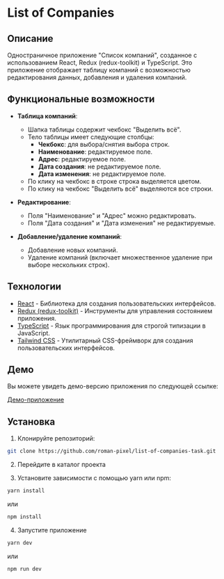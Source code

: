 # List of Companies

## Описание

Одностраничное приложение "Список компаний", созданное с использованием React, Redux (redux-toolkit) и TypeScript. Это приложение отображает таблицу компаний с возможностью редактирования данных, добавления и удаления компаний.

## Функциональные возможности

- **Таблица компаний**: 
  - Шапка таблицы содержит чекбокс "Выделить всё".
  - Тело таблицы имеет следующие столбцы:
    - **Чекбокс**: для выбора/снятия выбора строк.
    - **Наименование**: редактируемое поле.
    - **Адрес**: редактируемое поле.
    - **Дата создания**: не редактируемое поле.
    - **Дата изменения**: не редактируемое поле.
  - По клику на чекбокс в строке строка выделяется цветом.
  - По клику на чекбокс "Выделить всё" выделяются все строки.

- **Редактирование**: 
  - Поля "Наименование" и "Адрес" можно редактировать.
  - Поля "Дата создания" и "Дата изменения" не редактируемые.
  
- **Добавление/удаление компаний**:
  - Добавление новых компаний.
  - Удаление компаний (включает множественное удаление при выборе нескольких строк).

## Технологии

- [React](https://reactjs.org/) - Библиотека для создания пользовательских интерфейсов.
- [Redux (redux-toolkit)](https://redux-toolkit.js.org/) - Инструменты для управления состоянием приложения.
- [TypeScript](https://www.typescriptlang.org/) - Язык программирования для строгой типизации в JavaScript.
- [Tailwind CSS](https://tailwindcss.com/) - Утилитарный CSS-фреймворк для создания пользовательских интерфейсов.

## Демо

Вы можете увидеть демо-версию приложения по следующей ссылке:

[Демо-приложение](https://main--ist-of-companies.netlify.app/)

## Установка

1. Клонируйте репозиторий:
```bash
git clone https://github.com/roman-pixel/list-of-companies-task.git
```

2.	Перейдите в каталог проекта
   
4.	Установите зависимости с помощью yarn или npm:
 ```bash
 yarn install
 ```

или

 ```bash
 npm install
 ```
4. Запустите приложение 
```bash
yarn dev
```

или

```bash
npm run dev
```
